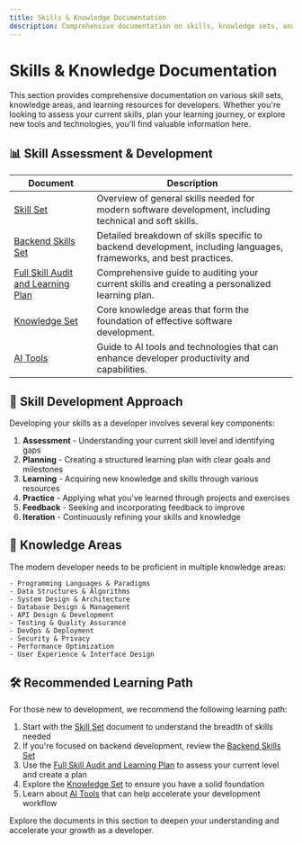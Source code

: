 ```yaml
---
title: Skills & Knowledge Documentation
description: Comprehensive documentation on skills, knowledge sets, and learning resources for developers.
---
```


# Skills & Knowledge Documentation

This section provides comprehensive documentation on various skill sets, knowledge areas, and learning resources for developers. Whether you're looking to assess your current skills, plan your learning journey, or explore new tools and technologies, you'll find valuable information here.

## 📊 Skill Assessment & Development

| Document | Description |
|----------|-------------|
| [Skill Set](./skill_set.md) | Overview of general skills needed for modern software development, including technical and soft skills. |
| [Backend Skills Set](./backend_skills_set.md) | Detailed breakdown of skills specific to backend development, including languages, frameworks, and best practices. |
| [Full Skill Audit and Learning Plan](./skill_audit_learning_plan.md) | Comprehensive guide to auditing your current skills and creating a personalized learning plan. |
| [Knowledge Set](./knowledge_set.md) | Core knowledge areas that form the foundation of effective software development. |
| [AI Tools](./ai_tools.md) | Guide to AI tools and technologies that can enhance developer productivity and capabilities. |

## 🎯 Skill Development Approach

Developing your skills as a developer involves several key components:

1. **Assessment** - Understanding your current skill level and identifying gaps
2. **Planning** - Creating a structured learning plan with clear goals and milestones
3. **Learning** - Acquiring new knowledge and skills through various resources
4. **Practice** - Applying what you've learned through projects and exercises
5. **Feedback** - Seeking and incorporating feedback to improve
6. **Iteration** - Continuously refining your skills and knowledge

## 🧠 Knowledge Areas

The modern developer needs to be proficient in multiple knowledge areas:

```
- Programming Languages & Paradigms
- Data Structures & Algorithms
- System Design & Architecture
- Database Design & Management
- API Design & Development
- Testing & Quality Assurance
- DevOps & Deployment
- Security & Privacy
- Performance Optimization
- User Experience & Interface Design
```

## 🛠️ Recommended Learning Path

For those new to development, we recommend the following learning path:

1. Start with the [Skill Set](./skill_set.md) document to understand the breadth of skills needed
2. If you're focused on backend development, review the [Backend Skills Set](./backend_skills_set.md)
3. Use the [Full Skill Audit and Learning Plan](./skill_audit_learning_plan.md) to assess your current level and create a plan
4. Explore the [Knowledge Set](./knowledge_set.md) to ensure you have a solid foundation
5. Learn about [AI Tools](./ai_tools.md) that can help accelerate your development workflow

Explore the documents in this section to deepen your understanding and accelerate your growth as a developer.